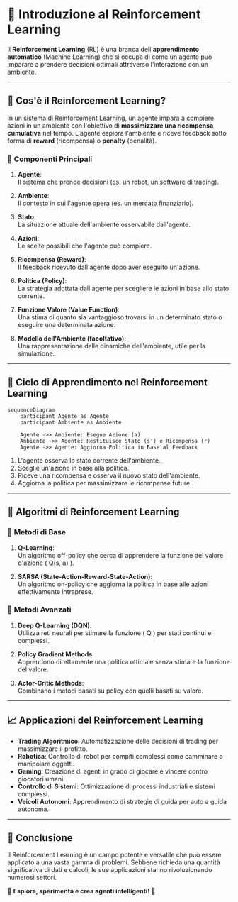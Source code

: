 
# 🤖 **Introduzione al Reinforcement Learning**

Il **Reinforcement Learning** (RL) è una branca dell'**apprendimento automatico** (Machine Learning) che si occupa di come un agente può imparare a prendere decisioni ottimali attraverso l'interazione con un ambiente.

---

## 📝 **Cos'è il Reinforcement Learning?**

In un sistema di Reinforcement Learning, un agente impara a compiere azioni in un ambiente con l'obiettivo di **massimizzare una ricompensa cumulativa** nel tempo. L'agente esplora l'ambiente e riceve feedback sotto forma di **reward** (ricompensa) o **penalty** (penalità).

### 🔹 **Componenti Principali**

1. **Agente**:  
   Il sistema che prende decisioni (es. un robot, un software di trading).

2. **Ambiente**:  
   Il contesto in cui l'agente opera (es. un mercato finanziario).

3. **Stato**:  
   La situazione attuale dell'ambiente osservabile dall'agente.

4. **Azioni**:  
   Le scelte possibili che l'agente può compiere.

5. **Ricompensa (Reward)**:  
   Il feedback ricevuto dall'agente dopo aver eseguito un'azione.

6. **Politica (Policy)**:  
   La strategia adottata dall'agente per scegliere le azioni in base allo stato corrente.

7. **Funzione Valore (Value Function)**:  
   Una stima di quanto sia vantaggioso trovarsi in un determinato stato o eseguire una determinata azione.

8. **Modello dell'Ambiente (facoltativo)**:  
   Una rappresentazione delle dinamiche dell'ambiente, utile per la simulazione.

---

## 🔄 **Ciclo di Apprendimento nel Reinforcement Learning**

```mermaid
sequenceDiagram
    participant Agente as Agente
    participant Ambiente as Ambiente

    Agente ->> Ambiente: Esegue Azione (a)
    Ambiente ->> Agente: Restituisce Stato (s') e Ricompensa (r)
    Agente ->> Agente: Aggiorna Politica in Base al Feedback
```

1. L'agente osserva lo stato corrente dell'ambiente.
2. Sceglie un'azione in base alla politica.
3. Riceve una ricompensa e osserva il nuovo stato dell'ambiente.
4. Aggiorna la politica per massimizzare le ricompense future.

---

## 🧠 **Algoritmi di Reinforcement Learning**

### 🔹 **Metodi di Base**

1. **Q-Learning**:  
   Un algoritmo off-policy che cerca di apprendere la funzione del valore d'azione \( Q(s, a) \).

2. **SARSA (State-Action-Reward-State-Action)**:  
   Un algoritmo on-policy che aggiorna la politica in base alle azioni effettivamente intraprese.

### 🔹 **Metodi Avanzati**

1. **Deep Q-Learning (DQN)**:  
   Utilizza reti neurali per stimare la funzione \( Q \) per stati continui e complessi.

2. **Policy Gradient Methods**:  
   Apprendono direttamente una politica ottimale senza stimare la funzione del valore.

3. **Actor-Critic Methods**:  
   Combinano i metodi basati su policy con quelli basati su valore.

---

## 📈 **Applicazioni del Reinforcement Learning**

- **Trading Algoritmico**: Automatizzazione delle decisioni di trading per massimizzare il profitto.
- **Robotica**: Controllo di robot per compiti complessi come camminare o manipolare oggetti.
- **Gaming**: Creazione di agenti in grado di giocare e vincere contro giocatori umani.
- **Controllo di Sistemi**: Ottimizzazione di processi industriali e sistemi complessi.
- **Veicoli Autonomi**: Apprendimento di strategie di guida per auto a guida autonoma.

---

## 🌟 **Conclusione**

Il Reinforcement Learning è un campo potente e versatile che può essere applicato a una vasta gamma di problemi. Sebbene richieda una quantità significativa di dati e calcoli, le sue applicazioni stanno rivoluzionando numerosi settori.

🚀 **Esplora, sperimenta e crea agenti intelligenti!** 🚀
